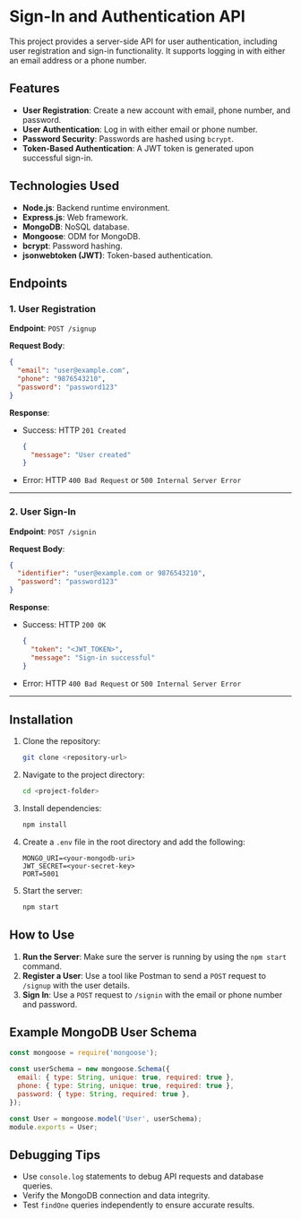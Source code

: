 # Sign-In and Authentication API

This project provides a server-side API for user authentication, including user registration and sign-in functionality. It supports logging in with either an email address or a phone number.

## Features
- **User Registration**: Create a new account with email, phone number, and password.
- **User Authentication**: Log in with either email or phone number.
- **Password Security**: Passwords are hashed using `bcrypt`.
- **Token-Based Authentication**: A JWT token is generated upon successful sign-in.

## Technologies Used
- **Node.js**: Backend runtime environment.
- **Express.js**: Web framework.
- **MongoDB**: NoSQL database.
- **Mongoose**: ODM for MongoDB.
- **bcrypt**: Password hashing.
- **jsonwebtoken (JWT)**: Token-based authentication.

## Endpoints

### 1. User Registration
**Endpoint**: `POST /signup`

**Request Body**:
```json
{
  "email": "user@example.com",
  "phone": "9876543210",
  "password": "password123"
}
```

**Response**:
- Success: HTTP `201 Created`
  ```json
  {
    "message": "User created"
  }
  ```
- Error: HTTP `400 Bad Request` or `500 Internal Server Error`

---

### 2. User Sign-In
**Endpoint**: `POST /signin`

**Request Body**:
```json
{
  "identifier": "user@example.com or 9876543210",
  "password": "password123"
}
```

**Response**:
- Success: HTTP `200 OK`
  ```json
  {
    "token": "<JWT_TOKEN>",
    "message": "Sign-in successful"
  }
  ```
- Error: HTTP `400 Bad Request` or `500 Internal Server Error`

---

## Installation

1. Clone the repository:
   ```bash
   git clone <repository-url>
   ```

2. Navigate to the project directory:
   ```bash
   cd <project-folder>
   ```

3. Install dependencies:
   ```bash
   npm install
   ```

4. Create a `.env` file in the root directory and add the following:
   ```env
   MONGO_URI=<your-mongodb-uri>
   JWT_SECRET=<your-secret-key>
   PORT=5001
   ```

5. Start the server:
   ```bash
   npm start
   ```

## How to Use

1. **Run the Server**: Make sure the server is running by using the `npm start` command.
2. **Register a User**: Use a tool like Postman to send a `POST` request to `/signup` with the user details.
3. **Sign In**: Use a `POST` request to `/signin` with the email or phone number and password.

## Example MongoDB User Schema
```javascript
const mongoose = require('mongoose');

const userSchema = new mongoose.Schema({
  email: { type: String, unique: true, required: true },
  phone: { type: String, unique: true, required: true },
  password: { type: String, required: true },
});

const User = mongoose.model('User', userSchema);
module.exports = User;
```

## Debugging Tips
- Use `console.log` statements to debug API requests and database queries.
- Verify the MongoDB connection and data integrity.
- Test `findOne` queries independently to ensure accurate results.



